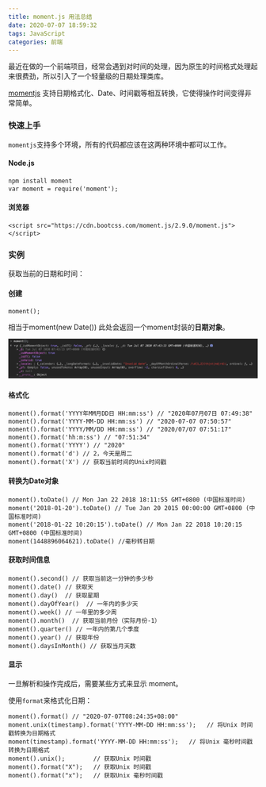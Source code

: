 ```yaml
---
title: moment.js 用法总结
date: 2020-07-07 18:59:32
tags: JavaScript
categories: 前端
---
```


最近在做的一个前端项目，经常会遇到对时间的处理，因为原生的时间格式处理起来很费劲，所以引入了一个轻量级的日期处理类库。

[momentjs](http://momentjs.cn/) 支持日期格式化、Date、时间戳等相互转换，它使得操作时间变得非常简单。

<!-- more -->

### 快速上手
`momentjs`支持多个环境，所有的代码都应该在这两种环境中都可以工作。

#### Node.js

```
npm install moment
var moment = require('moment');
```

#### 浏览器
```
<script src="https://cdn.bootcss.com/moment.js/2.9.0/moment.js"></script>
```

### 实例
获取当前的日期和时间：
#### 创建
```
moment();
```
相当于moment(new Date()) 此处会返回一个moment封装的**日期对象**。

![](https://raw.githubusercontent.com/0xAiKang/CDN/master/blog/images/20200707190535.png)

#### 格式化
```
moment().format('YYYY年MM月DD日 HH:mm:ss') // "2020年07月07日 07:49:38"
moment().format('YYYY-MM-DD HH:mm:ss') // "2020-07-07 07:50:57"
moment().format('YYYY/MM/DD HH:mm:ss') // "2020/07/07 07:51:17"
moment().format('hh:m:ss') // "07:51:34"
moment().format('YYYY') // "2020"
moment().format('d') // 2，今天是周二
moment().format('X') // 获取当前时间的Unix时间戳
```

#### 转换为Date对象

```
moment().toDate() // Mon Jan 22 2018 18:11:55 GMT+0800 (中国标准时间)
moment('2018-01-20').toDate() // Tue Jan 20 2015 00:00:00 GMT+0800 (中国标准时间)
moment('2018-01-22 10:20:15').toDate() // Mon Jan 22 2018 10:20:15 GMT+0800 (中国标准时间)
moment(1448896064621).toDate() //毫秒转日期
```

#### 获取时间信息

```
moment().second() // 获取当前这一分钟的多少秒
moment().date() // 获取天
moment().day()  // 获取星期
moment().dayOfYear()  // 一年内的多少天
moment().week() // 一年里的多少周
moment().month()  // 获取当前月份（实际月份-1）
moment().quarter() // 一年内的第几个季度
moment().year() // 获取年份
moment().daysInMonth() // 获取当月天数
```

#### 显示
一旦解析和操作完成后，需要某些方式来显示 moment。

使用`format`来格式化日期：
```
moment().format() // "2020-07-07T08:24:35+08:00"
moment.unix(timestamp).format('YYYY-MM-DD HH:mm:ss');   // 将Unix 时间戳转换为日期格式
moment(timestamp).format('YYYY-MM-DD HH:mm:ss');   // 将Unix 毫秒时间戳转换为日期格式
moment().unix();        // 获取Unix 时间戳
moment().format("X");   // 获取Unix 时间戳
moment().format("x");   // 获取Unix 毫秒时间戳
```
